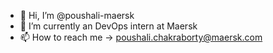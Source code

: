 - 👋 Hi, I’m @poushali-maersk
- 🌱 I’m currently an DevOps intern at  Maersk
- 📫 How to reach me -> poushali.chakraborty@maersk.com

<!---
poushali-maersk/poushali-maersk is a ✨ special ✨ repository because its `README.md` (this file) appears on your GitHub profile.
You can click the Preview link to take a look at your changes.
--->
